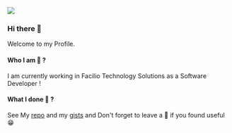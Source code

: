 ![](https://komarev.com/ghpvc/?username=SaravanaSankar)
### Hi there 👋
<!--
**SaravanaSankar/SaravanaSankar** is a ✨ _special_ ✨ repository because its `README.md` (this file) appears on your GitHub profile.

Here are some ideas to get you started:

- 🔭 I’m currently working on ...
- 🌱 I’m currently learning ...
- 👯 I’m looking to collaborate on ...
- 🤔 I’m looking for help with ...
- 💬 Ask me about ...
- 📫 How to reach me: ...
- 😄 Pronouns: ...
- ⚡ Fun fact: ...
-->

Welcome to my Profile.

#### Who I am 🤔 ?

I am currently working in Facilio Technology Solutions as a Software Developer  !

#### What I done 🤔 ?

See My [repo](https://github.com/SaravanaSankar?tab=repositories) and my [gists](https://gist.github.com/SaravanaSankar) and Don't forget to leave a :star2:
if you found useful :grin:

